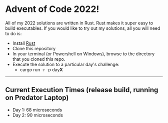 # Advent of Code 2022!

All of my 2022 solutions are written in Rust. Rust makes it super easy to build executables. If you would like to try out my solutions, all you will need to do is:
 - Install [Rust](https://www.rust-lang.org/tools/install)
 - Clone this repository
 - In your terminal (or Powershell on Windows), browse to the directory that you cloned this repo.
 - Execute the solution to a particular day's challenge: 
   - cargo run -r -p day**X**

---

## Current Execution Times (release build, running on Predator Laptop)
- Day 1: 68 microseconds
- Day 2: 90 microseconds
